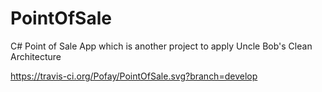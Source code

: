 # PointOfSale
C# Point of Sale App which is another project to apply Uncle Bob's Clean Architecture

https://travis-ci.org/Pofay/PointOfSale.svg?branch=develop
